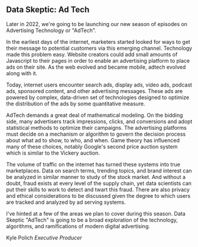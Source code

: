 ## Data Skeptic: Ad Tech

Later in 2022, we're going to be launching our new season of episodes on Advertising Technology or "AdTech".

In the earliest days of the internet, marketers started looked for ways to get their message to potential customers via this emerging channel.  Technology made this problem easy.  Website creators could add small amounts of Javascript to their pages in order to enable an advertising platform to place ads on their site.  As the web evolved and became mobile, adtech evolved along with it.

Today, internet users encounter search ads, display ads, video ads, podcast ads, sponsored content, and other advertising messages.  These ads are powered by complex, data-driven set of technologies designed to optimize the distribution of the ads by some quantitative measure.

AdTech demands a great deal of mathematical modeling.  On the bidding side, many advertisers track impressions, clicks, and conversions and adopt statistical methods to optimize their campaigns.  The advertising platforms must decide on a mechanism or algorithm to govern the decision process about what ad to show, to who, and when.  Game theory has influenced many of these choices, notably Google's second price auction system which is similar to the Vickery auction.

The volume of traffic on the internet has turned these systems into true marketplaces.  Data on search terms, trending topics, and brand interest can be analyzed in similar manner to study of the stock market.  And without a doubt, fraud exists at every level of the supply chain, yet data scientists can put their skills to work to detect and twart this fraud.  There are also privacy and ethical considerations to be discussed given the degree to which users are tracked and analyzed by ad serving systems. 

I've hinted at a few of the areas we plan to cover during this season.  Data Skeptic "AdTech" is going to be a broad exploration of the technology, algorithms, and ramifications of modern digital advertising.

Kyle Polich
*Executive Producer*
